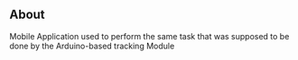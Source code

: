 ## About
Mobile Application used to perform the same task that was supposed to be done by the Arduino-based tracking Module
